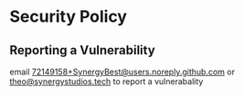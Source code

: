# Security Policy

## Reporting a Vulnerability

email [72149158+SynergyBest@users.noreply.github.com](mailto:72149158+SynergyBest@users.noreply.github.com) or [theo@synergystudios.tech](mailto:theo@synergystudios.tech)
to report a vulnerabality
